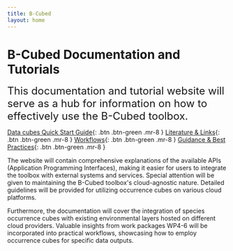 ```yaml
---
title: B-Cubed 
layout: home
---
```

# B-Cubed Documentation and Tutorials 

<span style="font-size:24px">This documentation and tutorial website will serve as a hub for information on how to effectively use the B-Cubed toolbox.</span>
										
<span class="fs-5">[Data cubes Quick Start Guide](/DigQuickStart.md){: .btn .btn-green .mr-8 }</span>
<span class="fs-5">[Literature & Links](/Literature/Literature.html){: .btn .btn-green .mr-8 }</span>
<span class="fs-5">[Workflows](/Workflow.html){: .btn .btn-green .mr-8 }</span>
<span class="fs-5">[Guidance & Best Practices](/BestPractice.html){: .btn .btn-green .mr-8 }</span>

The website will contain comprehensive explanations of the available APIs (Application Programming Interfaces), making it
easier for users to integrate the toolbox with external systems and services. Special attention will be given to maintaining
the B-Cubed toolbox's cloud-agnostic nature. Detailed guidelines will be provided for utilizing occurrence cubes on various cloud platforms.

Furthermore, the documentation will cover the integration of species occurrence cubes with existing environmental layers 
hosted on different cloud providers. Valuable insights from work packages WP4-6 will be incorporated into practical workflows, 
showcasing how to employ occurrence cubes for specific data outputs.
